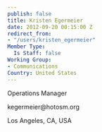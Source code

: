 ```yaml
---
publish: false
title: Kristen Egermeier
date: 2012-09-20 00:15:00 Z
redirect_from:
- "/users/kristen_egermeier"
Member Type:
  Is Staff: false
Working Group:
- Communications
Country: United States
---
```


<p>Operations Manager</p><p>kegermeier@hotosm.org</p><p>Los Angeles, CA, USA</p><p>&nbsp;</p>
